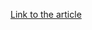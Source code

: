 [Link to the article](https://www.cisa.gov/news-events/alerts/2024/11/20/apple-releases-security-updates-multiple-products)
